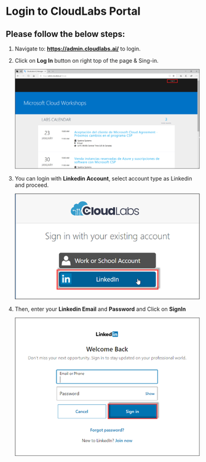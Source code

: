 # Login to CloudLabs Portal

## Please follow the below steps:

1. Navigate to: **https://admin.cloudlabs.ai/** to login.

2. Click on **Log In** button on right top of the page & Sing-in.

   ![](images/imagelogin01.png)

3. You can login with **Linkedin Account**, select account type as Linkedin and proceed.

   ![](images/linkedin.png)

4. Then, enter your **Linkedin Email** and **Password** and Click on **SignIn**
  
   ![](images/linkcred.png)


